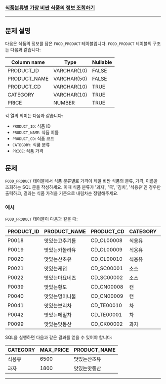 ### [식품분류별 가장 비싼 식품의 정보 조회하기](https://school.programmers.co.kr/learn/courses/30/lessons/131116?language=mysql)

---

## 문제 설명

다음은 식품의 정보를 담은 `FOOD_PRODUCT` 테이블입니다. `FOOD_PRODUCT` 테이블의 구조는 다음과 같습니다:

| Column name    | Type      | Nullable |
|----------------|-----------|----------|
| PRODUCT_ID     | VARCHAR(10)| FALSE    |
| PRODUCT_NAME   | VARCHAR(50)| FALSE    |
| PRODUCT_CD     | VARCHAR(10)| TRUE     |
| CATEGORY       | VARCHAR(10)| TRUE     |
| PRICE          | NUMBER     | TRUE     |

각 열의 의미는 다음과 같습니다:
- `PRODUCT_ID`: 식품 ID
- `PRODUCT_NAME`: 식품 이름
- `PRODUCT_CD`: 식품 코드
- `CATEGORY`: 식품 분류
- `PRICE`: 식품 가격

## 문제

`FOOD_PRODUCT` 테이블에서 식품 분류별로 가격이 제일 비싼 식품의 분류, 가격, 이름을 조회하는 SQL 문을 작성하세요. 이때 식품 분류가 '과자', '국', '김치', '식용유'인 경우만 출력하고, 결과는 식품 가격을 기준으로 내림차순 정렬해주세요.

### 예시

`FOOD_PRODUCT` 테이블이 다음과 같을 때:

| PRODUCT_ID | PRODUCT_NAME   | PRODUCT_CD  | CATEGORY | PRICE |
|------------|----------------|-------------|----------|-------|
| P0018      | 맛있는고추기름 | CD_OL00008  | 식용유    | 6100  |
| P0019      | 맛있는카놀라유 | CD_OL00009  | 식용유    | 5100  |
| P0020      | 맛있는산초유   | CD_OL00010  | 식용유    | 6500  |
| P0021      | 맛있는케첩     | CD_SC00001  | 소스      | 4500  |
| P0022      | 맛있는마요네즈 | CD_SC00002  | 소스      | 4700  |
| P0039      | 맛있는황도     | CD_CN00008  | 캔        | 4100  |
| P0040      | 맛있는명이나물 | CD_CN00009  | 캔        | 3500  |
| P0041      | 맛있는보리차   | CD_TE00010  | 차        | 3400  |
| P0042      | 맛있는메밀차   | CD_TE00001  | 차        | 3500  |
| P0099      | 맛있는맛동산   | CD_CK00002  | 과자      | 1800  |

SQL을 실행하면 다음과 같은 결과를 얻을 수 있어야 합니다:

| CATEGORY | MAX_PRICE | PRODUCT_NAME   |
|----------|-----------|----------------|
| 식용유    | 6500      | 맛있는산초유   |
| 과자      | 1800      | 맛있는맛동산   |

---

